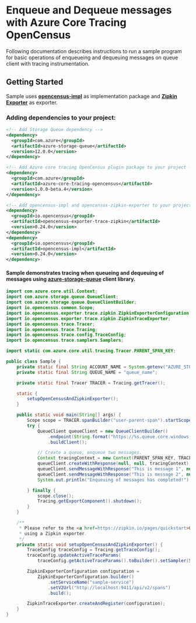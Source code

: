 # Enqueue and Dequeue messages with Azure Core Tracing OpenCensus
 
Following documentation describes instructions to run a sample program for basic operations of enqueueing and dequeuing 
messages on queue client with tracing instrumentation.

## Getting Started
Sample uses **[opencensus-impl][opencensus_impl]** as implementation package and **[Zipkin Exporter][zipkin_exporter]** as exporter.

### Adding dependencies to your project:
[//]: # ({x-version-update-start;com.azure:azure-storage-queue;current})
```xml
<!-- Add Storage Queue dependency -->
<dependency>
  <groupId>com.azure</groupId>
  <artifactId>azure-storage-queue</artifactId>
  <version>12.0.0</version>
</dependency>
```
[//]: # ({x-version-update-end})
[//]: # ({x-version-update-start;com.azure:azure-core-tracing-opencensus;current})
```xml
<!-- Add Azure core tracing OpenCensus plugin package to your project -->
<dependency>
  <groupId>com.azure</groupId>
  <artifactId>azure-core-tracing-opencensus</artifactId>
  <version>1.0.0-beta.4</version>
</dependency>
```
[//]: # ({x-version-update-end})
```xml
<!-- Add opencensus-impl and opencensus-zipkin-exporter to your project -->
<dependency>
  <groupId>io.opencensus</groupId>
  <artifactId>opencensus-exporter-trace-zipkin</artifactId>
  <version>0.24.0</version>
</dependency>
<dependency>
  <groupId>io.opencensus</groupId>
  <artifactId>opencensus-impl</artifactId>
  <version>0.24.0</version>
</dependency>
```

#### Sample demonstrates tracing when queueing and dequeuing of messages using [azure-storage-queue][azure_storage_queue] client library.
```java
import com.azure.core.util.Context;
import com.azure.storage.queue.QueueClient;
import com.azure.storage.queue.QueueClientBuilder;
import io.opencensus.common.Scope;
import io.opencensus.exporter.trace.zipkin.ZipkinExporterConfiguration;
import io.opencensus.exporter.trace.zipkin.ZipkinTraceExporter;
import io.opencensus.trace.Tracer;
import io.opencensus.trace.Tracing;
import io.opencensus.trace.config.TraceConfig;
import io.opencensus.trace.samplers.Samplers;

import static com.azure.core.util.tracing.Tracer.PARENT_SPAN_KEY;

public class Sample {
    private static final String ACCOUNT_NAME = System.getenv("AZURE_STORAGE_ACCOUNT_NAME");
    private static final String QUEUE_NAME = "queue_name";

    private static final Tracer TRACER = Tracing.getTracer();

    static {
        setupOpenCensusAndZipkinExporter();
    }

    public static void main(String[] args) {
        Scope scope = TRACER.spanBuilder("user-parent-span").startScopedSpan();
        try {
            QueueClient queueClient = new QueueClientBuilder()
                .endpoint(String.format("https://%s.queue.core.windows.net/%s%s", ACCOUNT_NAME, QUEUE_NAME, "<GENERATED_SAS_TOKEN>"))
                .buildClient();

            // Create a queue, enqueue two messages.
            Context tracingContext = new Context(PARENT_SPAN_KEY, TRACER.getCurrentSpan());
            queueClient.createWithResponse(null, null, tracingContext);
            queueClient.sendMessageWithResponse("This is message 1", null, null, null, tracingContext);
            queueClient.sendMessageWithResponse("This is message 2", null, null, null, tracingContext);
            System.out.println("Enqueuing of messages has completed!");

        } finally {
            scope.close();
            Tracing.getExportComponent().shutdown();
        }
    }

    /**
     * Please refer to the <a href=https://zipkin.io/pages/quickstart>Quickstart Zipkin</a> for more documentation on
     * using a Zipkin exporter.
     */
    private static void setupOpenCensusAndZipkinExporter() {
        TraceConfig traceConfig = Tracing.getTraceConfig();
        traceConfig.updateActiveTraceParams(
            traceConfig.getActiveTraceParams().toBuilder().setSampler(Samplers.alwaysSample()).build());

        ZipkinExporterConfiguration configuration =
            ZipkinExporterConfiguration.builder()
                .setServiceName("sample-service")
                .setV2Url("http://localhost:9411/api/v2/spans")
                .build();

        ZipkinTraceExporter.createAndRegister(configuration);
    }
}
```

<!-- Links -->
[azure_storage_queue]: https://mvnrepository.com/artifact/com.azure/azure-storage-queue
[opencensus_impl]: https://mvnrepository.com/artifact/io.opencensus/opencensus-impl/
[zipkin_exporter]: https://mvnrepository.com/artifact/io.opencensus/opencensus-exporter-trace-zipkin

